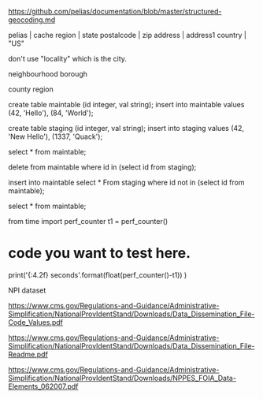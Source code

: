 

https://github.com/pelias/documentation/blob/master/structured-geocoding.md


pelias | cache
region | state
postalcode | zip
address | address1
country | "US"

don't use "locality" which is the city.




neighbourhood
borough

county
region


create table maintable (id integer, val string);
insert into maintable values (42, 'Hello'), (84, 'World');

create table staging (id integer, val string);
insert into staging values (42, 'New Hello'), (1337, 'Quack');

select * from maintable;

delete from maintable where id in (select id from staging);

insert into maintable select * From staging where id not in (select id from maintable);

select * from maintable;

from time import perf_counter 
t1 = perf_counter()
# code you want to test here.
print('{:4.2f} seconds'.format(float(perf_counter()-t1)) )

NPI dataset

https://www.cms.gov/Regulations-and-Guidance/Administrative-Simplification/NationalProvIdentStand/Downloads/Data_Dissemination_File-Code_Values.pdf

https://www.cms.gov/Regulations-and-Guidance/Administrative-Simplification/NationalProvIdentStand/Downloads/Data_Dissemination_File-Readme.pdf

https://www.cms.gov/Regulations-and-Guidance/Administrative-Simplification/NationalProvIdentStand/Downloads/NPPES_FOIA_Data-Elements_062007.pdf
